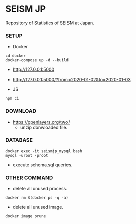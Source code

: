 # SEISM JP
Repository of Statistics of SEISM at Japan.

### SETUP

* Docker

```
cd docker
docker-compose up -d --build
```

* http://127.0.0.1:5000
* http://127.0.0.1:5000/?from=2020-01-02&to=2020-01-03

* JS

```
npm ci
```

### DOWNLOAD
* https://openlayers.org/two/
  * unzip donwloaded file.

### DATABASE

```
docker exec -it seismjp_mysql bash
mysql -uroot -proot
```

* execute schema.sql queries.

### OTHER COMMAND

* delete all unused process.

```
docker rm $(docker ps -q -a)
```

* delete all unused image.

```
docker image prune
```
